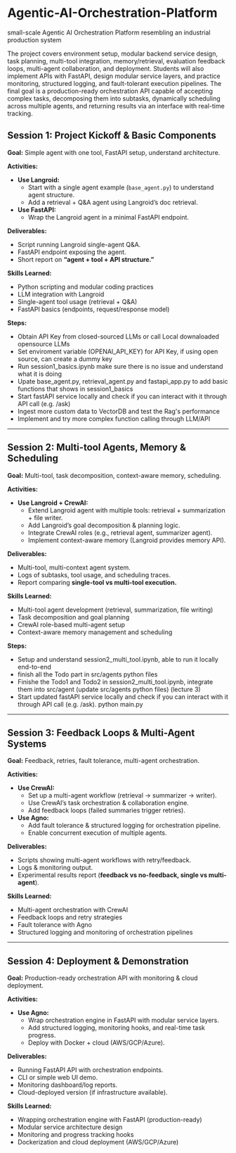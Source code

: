 # Agentic-AI-Orchestration-Platform
small-scale Agentic AI Orchestration Platform resembling an industrial production system

The project covers environment setup, modular backend service design, task planning, multi-tool integration, memory/retrieval, evaluation feedback loops, multi-agent collaboration, and deployment. Students will also implement APIs with FastAPI, design modular service layers, and practice monitoring, structured logging, and fault-tolerant execution pipelines. The final goal is a production-ready orchestration API capable of accepting complex tasks, decomposing them into subtasks, dynamically scheduling across multiple agents, and returning results via an interface with real-time tracking.


## Session 1: Project Kickoff & Basic Components
**Goal:** Simple agent with one tool, FastAPI setup, understand architecture.  

**Activities:**
- **Use Langroid:**
  - Start with a single agent example (`base_agent.py`) to understand agent structure.  
  - Add a retrieval + Q&A agent using Langroid’s doc retrieval.  
- **Use FastAPI:**
  - Wrap the Langroid agent in a minimal FastAPI endpoint.  

**Deliverables:**
- Script running Langroid single-agent Q&A.  
- FastAPI endpoint exposing the agent.  
- Short report on **“agent + tool + API structure.”**  

**Skills Learned:**
- Python scripting and modular coding practices  
- LLM integration with Langroid  
- Single-agent tool usage (retrieval + Q&A)  
- FastAPI basics (endpoints, request/response model) 

**Steps:**
- Obtain API Key from closed-sourced LLMs or call Local downaloaded opensource LLMs
- Set enviroment variable (OPENAI_API_KEY) for API Key, if using open source, can create a dummy key
- Run session1_basics.ipynb make sure there is no issue and understand what it is doing
- Upate base_agent.py, retrieval_agent.py and fastapi_app.py to add basic functions that shows in session1_basics
- Start fastAPI service locally and check if you can interact with it through API call (e.g. /ask)
- Ingest more custom data to VectorDB and test the Rag's performance
- Implement and try more complex function calling through LLM/API   
---

## Session 2: Multi-tool Agents, Memory & Scheduling
**Goal:** Multi-tool, task decomposition, context-aware memory, scheduling.  

**Activities:**
- **Use Langroid + CrewAI:**
  - Extend Langroid agent with multiple tools: retrieval + summarization + file writer.  
  - Add Langroid’s goal decomposition & planning logic.  
  - Integrate CrewAI roles (e.g., retrieval agent, summarizer agent).  
  - Implement context-aware memory (Langroid provides memory API).  

**Deliverables:**
- Multi-tool, multi-context agent system.  
- Logs of subtasks, tool usage, and scheduling traces.  
- Report comparing **single-tool vs multi-tool execution.**  

**Skills Learned:**
- Multi-tool agent development (retrieval, summarization, file writing)  
- Task decomposition and goal planning  
- CrewAI role-based multi-agent setup  
- Context-aware memory management and scheduling  

**Steps:**
- Setup and understand session2_multi_tool.ipynb, able to run it locally end-to-end
- finish all the Todo part in src/agents python files 
- Finishe the Todo1 and Todo2 in session2_multi_tool.ipynb, integrate them into src/agent (update src/agents python files) (lecture 3)
- Start updated fastAPI service locally and check if you can interact with it through API call (e.g. /ask). python main.py
---

## Session 3: Feedback Loops & Multi-Agent Systems
**Goal:** Feedback, retries, fault tolerance, multi-agent orchestration.  

**Activities:**
- **Use CrewAI:**
  - Set up a multi-agent workflow (retrieval → summarizer → writer).  
  - Use CrewAI’s task orchestration & collaboration engine.  
  - Add feedback loops (failed summaries trigger retries).  
- **Use Agno:**
  - Add fault tolerance & structured logging for orchestration pipeline.  
  - Enable concurrent execution of multiple agents.  

**Deliverables:**
- Scripts showing multi-agent workflows with retry/feedback.  
- Logs & monitoring output.  
- Experimental results report (**feedback vs no-feedback, single vs multi-agent**).  


**Skills Learned:**
- Multi-agent orchestration with CrewAI  
- Feedback loops and retry strategies  
- Fault tolerance with Agno  
- Structured logging and monitoring of orchestration pipelines 
---

## Session 4: Deployment & Demonstration
**Goal:** Production-ready orchestration API with monitoring & cloud deployment.  

**Activities:**
- **Use Agno:**
  - Wrap orchestration engine in FastAPI with modular service layers.  
  - Add structured logging, monitoring hooks, and real-time task progress.  
  - Deploy with Docker + cloud (AWS/GCP/Azure).  

**Deliverables:**
- Running FastAPI API with orchestration endpoints.  
- CLI or simple web UI demo.  
- Monitoring dashboard/log reports.  
- Cloud-deployed version (if infrastructure available).  

**Skills Learned:**
- Wrapping orchestration engine with FastAPI (production-ready)  
- Modular service architecture design  
- Monitoring and progress tracking hooks  
- Dockerization and cloud deployment (AWS/GCP/Azure) 
 


 
 

